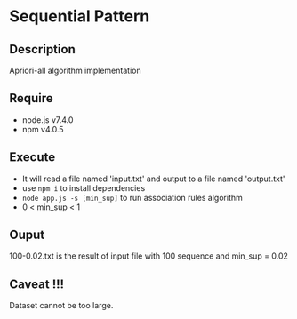# Sequential Pattern

## Description

Apriori-all algorithm implementation

## Require

* node.js v7.4.0
* npm v4.0.5

## Execute

* It will read a file named 'input.txt' and output to a file named 'output.txt'
* use `npm i` to install dependencies
* `node app.js -s [min_sup]` to run association rules algorithm 
* 0 < min_sup < 1

## Ouput

100-0.02.txt is the result of input file with 100 sequence and min_sup = 0.02

## Caveat !!!

Dataset cannot be too large.

